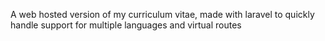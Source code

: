 A web hosted version of my curriculum vitae, made with laravel to quickly handle support for multiple languages and virtual routes 
